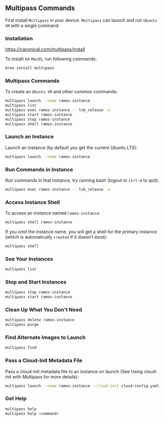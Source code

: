 ## Multipass Commands
First install `Multipass` in your device. `Multipass` can launch and run `Ubuntu VM` with a single command.

### Installation
https://canonical.com/multipass/install

To install on `MacOS`, run following commands:
```bash
brew install multipass
```

### Multipass Commands
To create an `Ubuntu VM` and other common commands:
```bash
multipass launch --name ramos-instance
multipass list
multipass exec ramos-instance -- lsb_release -a
multipass start ramos-instance
multipass stop ramos-instance
multipass shell ramos-instance
```

### Launch an Instance
Launch an instance (by default you get the current Ubuntu LTS):
```bash
multipass launch --name ramos-instance
```

### Run Commands in Instance
Run commands in that instance, try running bash (logout or `ctrl-d` to quit):
```bash
multipass exec ramos-instance -- lsb_release -a
```

### Access Instance Shell
To access an instance named `ramos-instance`:
```bash
multipass shell ramos-instance
```

If you omit the instance name, you will get a shell for the primary instance (which is automatically `created` if it doesn't exist):
```bash
multipass shell
```

### See Your Instances
```bash
multipass list
```

### Stop and Start Instances
```bash
multipass stop ramos-instance
multipass start ramos-instance
```

### Clean Up What You Don't Need
```bash
multipass delete ramos-instance
multipass purge
```

### Find Alternate Images to Launch
```bash
multipass find
```

### Pass a Cloud-Init Metadata File
Pass a cloud-init metadata file to an instance on launch (See Using cloud-init with Multipass for more details):
```bash
multipass launch --name ramos-instance --cloud-init cloud-config.yaml
```

### Get Help
```bash
multipass help
multipass help <command>
```